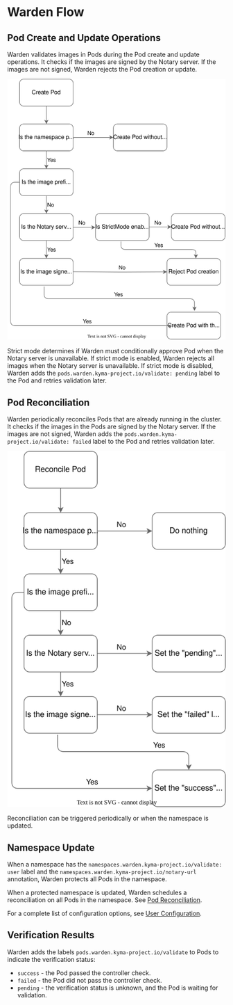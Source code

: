 # Warden Flow

## Pod Create and Update Operations

Warden validates images in Pods during the Pod create and update operations. It checks if the images are signed by the Notary server. If the images are not signed, Warden rejects the Pod creation or update.

![Pod create and update flow](../assets/user_operations.svg)

Strict mode determines if Warden must conditionally approve Pod when the Notary server is unavailable. If strict mode is enabled, Warden rejects all images when the Notary server is unavailable. If strict mode is disabled, Warden adds the `pods.warden.kyma-project.io/validate: pending` label to the Pod and retries validation later.

## Pod Reconciliation

Warden periodically reconciles Pods that are already running in the cluster. It checks if the images in the Pods are signed by the Notary server. If the images are not signed, Warden adds the `pods.warden.kyma-project.io/validate: failed` label to the Pod and retries validation later.

![Pod reconciliation flow](../assets/user_reconcile.svg)

Reconciliation can be triggered periodically or when the namespace is updated.

## Namespace Update

When a namespace has the `namespaces.warden.kyma-project.io/validate: user` label and the `namespaces.warden.kyma-project.io/notary-url` annotation, Warden protects all Pods in the namespace.

When a protected namespace is updated, Warden schedules a reconciliation on all Pods in the namespace. See [Pod Reconciliation](#pod-reconciliation).

For a complete list of configuration options, see [User Configuration](01-10-configure-user.md).

## Verification Results

Warden adds the labels `pods.warden.kyma-project.io/validate` to Pods to indicate the verification status:
 * `success` - the Pod passed the controller check.
 * `failed` - the Pod did not pass the controller check.
 * `pending` - the verification status is unknown, and the Pod is waiting for validation.

